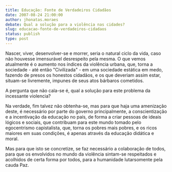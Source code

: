 ```yaml
---
title: Educação: Fonte de Verdadeiros Cidadãos
date: 2007-08-24 21:00:00
author: jhonatas.moraes
debate: Qual a solução para a violência nas cidades?
slug: educacao-fonte-de-verdadeiros-cidadaos
status: publish 
type: post
---
```


Nascer, viver, desenvolver-se e morrer, seria o natural ciclo da vida, caso não houvesse imensurável desrespeito pela mesma. O que vemos atualmente é o aumento nos índices da violência urbana, que, torna a sociedade - até então "Civilizada" - em uma sociedade estática em medo, fazendo de presos os honestos cidadãos, e os que deveriam assim estar, situam-se livremente, impunes de seus atos bárbaros cometidos.  

A pergunta que não cala-se é, qual a solução para este problema da incessante violencia?  

Na verdade, fim talvez não obtenha-se, mas para que haja uma amenização deste, é necessário por parte do governo principalmente, a conscientização e a incentivação da educação no país, de forma a criar pessoas de ideais lógicos e sociais, que contribuam para este mundo tomado pelo egocentrismo capistalista, que, torna os pobres mais pobres, e os ricos maiores em suas condições, é apenas através da educação didática e moral.  

Mas para que isto se concretize, se faz necessário a colaboração de todos, para que os envolvidos no mundo da violência sintam-se respeitados e acolhidos de certa forma por todos, para a humanidade lutarsomente pela cauda Paz.
